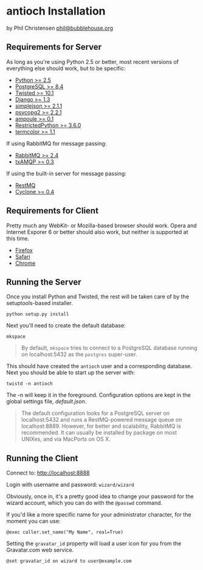 antioch Installation
====================

by Phil Christensen
phil@bubblehouse.org

Requirements for Server
-----------------------

As long as you're using Python 2.5 or better, most recent versions of
everything else should work, but to be specific:

* [Python            >=  2.5  ](http://www.python.org)
* [PostgreSQL        >=  8.4  ](http://www.postgresql.org)
* [Twisted           >= 10.1  ](http://www.twistedmatrix.com)
* [Django            >=  1.3  ](http://www.djangoproject.com)
* [simplejson        >=  2.1.1](http://pypi.python.org/pypi/simplejson)
* [psycopg2          >=  2.2.1](http://initd.org/psycopg)
* [ampoule           >=  0.1  ](https://launchpad.net/ampoule)
* [RestrictedPython  >=  3.6.0](https://launchpad.net/ampoule)
* [termcolor         >=  1.1  ](http://pypi.python.org/pypi/termcolor)

If using RabbitMQ for message passing:

* [RabbitMQ       >=  2.4  ](http://www.rabbitmq.com)
* [txAMQP         >=  0.3  ](https://launchpad.net/txamqp)

If using the built-in server for message passing:

* [RestMQ                  ](https://github.com/gleicon/restmq)
* [Cyclone        >=  0.4  ](https://github.com/fiorix/cyclone)


Requirements for Client
-----------------------

Pretty much any WebKit- or Mozilla-based browser should work. Opera
and Internet Exporer 6 or better should also work, but neither is
supported at this time.

* [Firefox](http://www.mozilla.com/firefox)
* [Safari](http://www.apple.com/safari)
* [Chrome](http://google.com/chrome)

Running the Server
-------------------

Once you install Python and Twisted, the rest will be taken care of by
the setuptools-based installer.

    python setup.py install


Next you'll need to create the default database:

    mkspace

> By default, `mkspace` tries to connect to a PostgreSQL database running on
> localhost:5432 as the `postgres` super-user.

This should have created the `antioch` user and a corresponding database. Next
you should be able to start up the server with:

    twistd -n antioch

The -n will keep it in the foreground. Configuration options are kept in the 
global settings file, *default.json*.

> The default configuration looks for a PostgreSQL server on localhost:5432 and
> runs a RestMQ-powered message queue on localhost:8889. However, for  better and
> scalability, RabbitMQ is recommended. It can usually be installed
> by package on most UNIXes, and via MacPorts on OS X.

Running the Client
------------------

Connect to: <http://localhost:8888>

Login with username and password: `wizard/wizard`

Obviously, once in, it's a pretty good idea to change your password for the 
wizard account, which you can do with the `@passwd` command.

If you'd like a more specific name for your administrator character, for the 
moment you can use:

    @exec caller.set_name("My Name", real=True)

Setting the `gravatar_id` property will load a user icon for you from the 
Gravatar.com web service.

    @set gravatar_id on wizard to user@example.com
